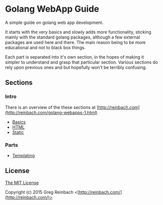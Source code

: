 # Golang WebApp Guide

A simple guide on golang web app development.

It starts with the very basics and slowly adds more functionality, sticking mainly with the standard golang packages, although a few external packages are used here and there. The main reason being to be more educational and not to black box things.

Each part is separated into it's own section, in the hopes of making it simpler to understand and grasp that particular section. Various sections do rely upon previous ones and but hopefully won't be terribly confusing.

## Sections

### Intro

There is an overview of the these sections at [http://reinbach.com](http://reinbach.com/golang-webapps-1.html)

   * [Basics](https://github.com/reinbach/golang-webapp-guide/tree/master/basic)
   * [HTML](https://github.com/reinbach/golang-webapp-guide/tree/master/html)
   * [Static](https://github.com/reinbach/golang-webapp-guide/tree/master/static)

### Parts

   * [Templating](https://github.com/reinbach/golang-webapp-guide/tree/master/template)

## License

[The MIT License](http://opensource.org/licenses/MIT)

Copyright (c) 2015 Greg Reinbach <[http://reinbach.com/](http://reinbach.com/)>
